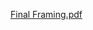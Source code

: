 [Final Framing.pdf](https://github.com/JPSchloss/Disinfo2019Election/files/6871650/Final.Framing.pdf)

